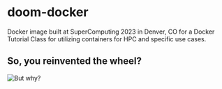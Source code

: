 # doom-docker
Docker image built at SuperComputing 2023 in Denver, CO for a Docker Tutorial Class for utilizing containers for HPC and specific use cases.

## So, you reinvented the wheel?
![But why?](https://media.tenor.com/jGgmfDOxmuMAAAAC/ryan-reynolds-but-why.gif)
